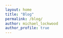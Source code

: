 ```yaml
---
layout: home
title: "Blog"
permalink: /blog/
author: michael_lockwood
author_profile: true
---
```


